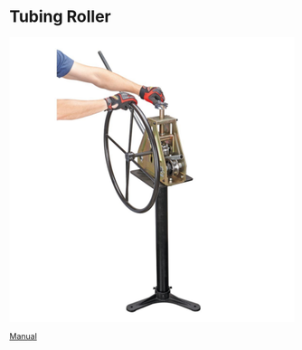 # Tubing Roller

<div align="left">

<img src="../.gitbook/assets/image (60).png" alt="">

</div>

[Manual](https://drive.google.com/open?id=1eaXGYYuq7LxDdSJccG1ghJZeK7VITQZQ)
